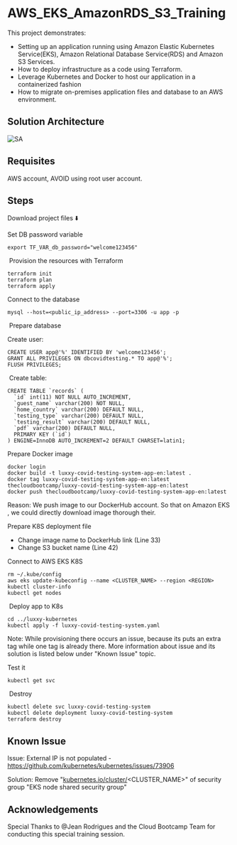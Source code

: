 # AWS_EKS_AmazonRDS_S3_Training

This project demonstrates:

- Setting up an application running using Amazon Elastic Kubernetes Service(EKS), Amazon Relational Database Service(RDS) and Amazon S3 Services. 
- How to deploy infrastructure as a code using Terraform.
- Leverage Kubernetes and Docker to host our application in a containerized fashion
- How to migrate on-premises application files and database to an AWS environment.

## Solution Architecture

![SA](https://github.com/siddharthpaliwal007/AWS_EKS_AmazonRDS_S3_Training/assets/25987777/fae905e2-d92a-4215-bcca-8739903fdb73)

## Requisites

AWS account, AVOID using root user account.

## Steps

Download project files ⬇️

Set DB password variable
```
export TF_VAR_db_password="welcome123456"
```
​
Provision the resources with Terraform
```
terraform init
terraform plan
terraform apply
```

Connect to the database
```
mysql --host=<public_ip_address> --port=3306 -u app -p
```
​
Prepare database

Create user:
```
CREATE USER app@'%' IDENTIFIED BY 'welcome123456';
GRANT ALL PRIVILEGES ON dbcovidtesting.* TO app@'%';
FLUSH PRIVILEGES;
```
​
Create table:
```
CREATE TABLE `records` (
  `id` int(11) NOT NULL AUTO_INCREMENT,
  `guest_name` varchar(200) NOT NULL,
  `home_country` varchar(200) DEFAULT NULL,
  `testing_type` varchar(200) DEFAULT NULL,
  `testing_result` varchar(200) DEFAULT NULL,
  `pdf` varchar(200) DEFAULT NULL,
  PRIMARY KEY (`id`)
) ENGINE=InnoDB AUTO_INCREMENT=2 DEFAULT CHARSET=latin1;
```

Prepare Docker image
```
docker login
docker build -t luxxy-covid-testing-system-app-en:latest .
docker tag luxxy-covid-testing-system-app-en:latest thecloudbootcamp/luxxy-covid-testing-system-app-en:latest
docker push thecloudbootcamp/luxxy-covid-testing-system-app-en:latest
```
​Reason: We push image to our DockerHub account. So that on Amazon EKS , we could directly download image thorough their. 

Prepare K8S deployment file
- Change image name to DockerHub link (Line 33)
- Change S3 bucket name (Line 42)

Connect to AWS EKS K8S
```
rm ~/.kube/config
aws eks update-kubeconfig --name <CLUSTER_NAME> --region <REGION>
kubectl cluster-info
kubectl get nodes
```
​
Deploy app to K8s
```
cd ../luxxy-kubernetes
kubectl apply -f luxxy-covid-testing-system.yaml
```

Note: While provisioning there occurs an issue, because its puts an extra tag while one tag is already there. More information about issue and its solution is listed below under "Known Issue" topic. 

Test it
```
kubectl get svc
```
​
Destroy
```
kubectl delete svc luxxy-covid-testing-system
kubectl delete deployment luxxy-covid-testing-system
terraform destroy
```

## Known Issue
Issue:
External IP is not populated - https://github.com/kubernetes/kubernetes/issues/73906

Solution:
Remove "[kubernetes.io/cluster/](http://kubernetes.io/cluster/)<CLUSTER_NAME>" of security group "EKS node shared security group"


## Acknowledgements

Special Thanks to @Jean Rodrigues and the Cloud Bootcamp Team for conducting this special training session. 
